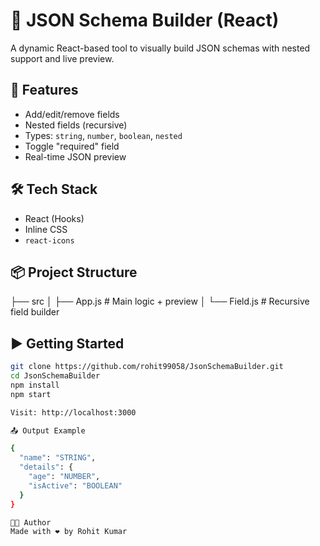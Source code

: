 # 🧱 JSON Schema Builder (React)

A dynamic React-based tool to visually build JSON schemas with nested support and live preview.

## 🚀 Features

- Add/edit/remove fields
- Nested fields (recursive)
- Types: `string`, `number`, `boolean`, `nested`
- Toggle "required" field
- Real-time JSON preview

## 🛠️ Tech Stack

- React (Hooks)
- Inline CSS
- `react-icons`

## 📦 Project Structure

├── src
│ ├── App.js # Main logic + preview
│ └── Field.js # Recursive field builder


## ▶️ Getting Started

```bash
git clone https://github.com/rohit99058/JsonSchemaBuilder.git
cd JsonSchemaBuilder
npm install
npm start

Visit: http://localhost:3000

📤 Output Example

{
  "name": "STRING",
  "details": {
    "age": "NUMBER",
    "isActive": "BOOLEAN"
  }
}

👨‍💻 Author
Made with ❤️ by Rohit Kumar